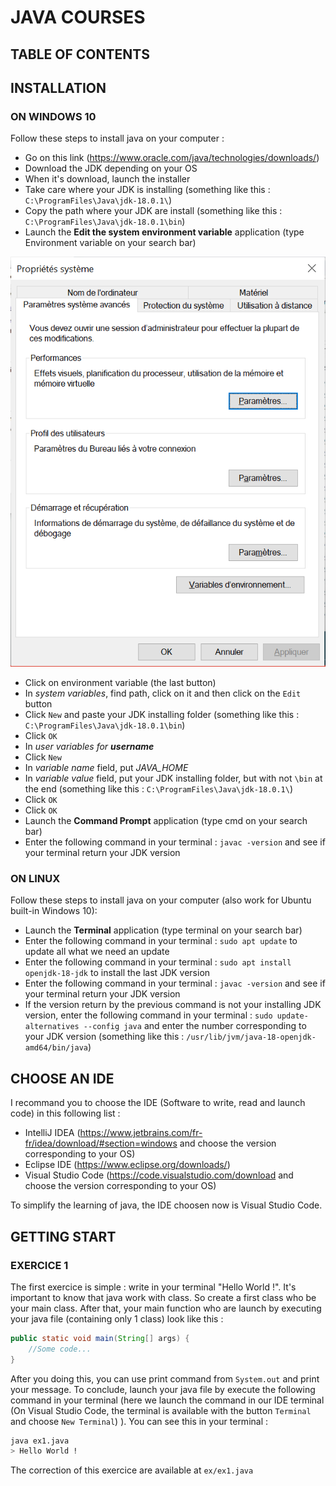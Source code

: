 # JAVA COURSES

## TABLE OF CONTENTS

## INSTALLATION

### ON WINDOWS 10

Follow these steps to install java on your computer :
- Go on this link (<https://www.oracle.com/java/technologies/downloads/>)
- Download the JDK depending on your OS
- When it's download, launch the installer
- Take care where your JDK is installing (something like this : `C:\ProgramFiles\Java\jdk-18.0.1\`)
- Copy the path where your JDK are install (something like this : `C:\ProgramFiles\Java\jdk-18.0.1\bin`)
- Launch the **Edit the system environment variable** application (type Environment variable on your search bar)

![alt text](/courses/learn-java/img/capture_1.png)

- Click on environment variable (the last button)
- In *system variables*, find path, click on it and then click on the `Edit` button
- Click `New` and paste your JDK installing folder (something like this : `C:\ProgramFiles\Java\jdk-18.0.1\bin`)
- Click `OK`
- In *user variables for __username__*
- Click `New`
- In *variable name* field, put *JAVA_HOME*
- In *variable value* field, put your JDK installing folder, but with not `\bin` at the end (something like this : `C:\ProgramFiles\Java\jdk-18.0.1\`)
- Click `OK`
- Click `OK`
- Launch the **Command Prompt** application (type cmd on your search bar)
- Enter the following command in your terminal : `javac -version` and see if your terminal return your JDK version

### ON LINUX

Follow these steps to install java on your computer (also work for Ubuntu built-in Windows 10):
- Launch the **Terminal** application (type terminal on your search bar)
- Enter the following command in your terminal : `sudo apt update` to update all what we need an update
- Enter the following command in your terminal : `sudo apt install openjdk-18-jdk` to install the last JDK version
- Enter the following command in your terminal : `javac -version` and see if your terminal return your JDK version
- If the version return by the previous command is not your installing JDK version, enter the following command in your terminal : `sudo update-alternatives --config java` and enter the number corresponding to your JDK version (something like this : `/usr/lib/jvm/java-18-openjdk-amd64/bin/java`)

## CHOOSE AN IDE

I recommand you to choose the IDE (Software to write, read and launch code) in this following list :
- IntelliJ IDEA (<https://www.jetbrains.com/fr-fr/idea/download/#section=windows> and choose the version corresponding to your OS)
- Eclipse IDE (<https://www.eclipse.org/downloads/>)
- Visual Studio Code (<https://code.visualstudio.com/download> and choose the version corresponding to your OS)

To simplify the learning of java, the IDE choosen now is Visual Studio Code.

## GETTING START

### EXERCICE 1

The first exercice is simple : write in your terminal "Hello World !". It's important to know that java work with class. So create a first class who be your main class. After that, your main function who are launch by executing your java file (containing only 1 class) look like this :

```java
public static void main(String[] args) {
    //Some code...
}
```

After you doing this, you can use print command from `System.out` and print your message. To conclude, launch your java file by execute the following command in your terminal (here we launch the command in our IDE terminal (On Visual Studio Code, the terminal is available with the button `Terminal` and choose `New Terminal`) ). You can see this in your terminal :

```sh
java ex1.java
> Hello World !
```

The correction of this exercice are available at `ex/ex1.java`